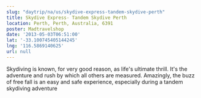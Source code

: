 ```yaml
---
slug: "daytrip/na/us/skydive-express-tandem-skydive-perth"
title: Skydive Express- Tandem Skydive Perth
location: Perth, Perth, Australia, 6391
poster: Madtravelshop
date: '2013-05-03T06:51:00'
lat: '-33.100745405144245'
lng: '116.5869140625'
url: null
---
```


Skydiving is known, for very good reason, as life's ultimate thrill. It's the adventure and rush by which all others are measured. Amazingly, the buzz of free fall is an easy and safe experience, especially during a tandem skydiving adventure
